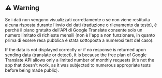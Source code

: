 ## ⚠️ Warning

Se i dati non vengono visualizzati correttamente o se non viene restituita alcuna risposta durante l'invio dei dati (traduzione o rilevamento da testo), è perché il piano gratuito dell'API di Google Translate consente solo un numero limitato di richieste mensili (non è l'app a non funzionare, in quanto prima di essere resa pubblica è stata sottoposta a numerosi test del caso).

If the data is not displayed correctly or if no response is returned upon sending data (translate or detect), it is because the free plan of Google Translate API allows only a limited number of monthly requests (it's not the app that doesn't work, as it was subjected to numerous appropriate tests before being made public).
